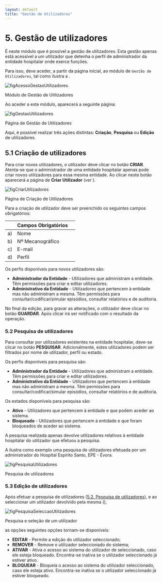 ```yaml
---
layout: default
title: "Gestão de Utilizadores"
---
```



# 5. Gestão de utilizadores
<p id="gestaoUtilizadores"></p>

É neste módulo que é possível a gestão de utilizadores. Esta gestão apenas está acessível a um utilizador que detenha o perfil de administrador da entidade hospitalar onde exerce funções.

Para isso, deve aceder, a partir da página inicial, ao módulo de `Gestão de Utilizadores`, tal como ilustra a [](#figAcessoGestaoUtilizadores).

![figAcessoGestaoUtilizadores](img/pages/5_1.jpg)

<p class="caption" id="figAcessoGestaoUtilizadores">Módulo de Gestão de Utilizadores</p>

Ao aceder a este módulo, aparecerá a seguinte página:

![figGestaoUtilizadores](img/pages/5_2.jpg)

<p class="caption" id="figGestaoUtilizadores">Página de Gestão de Utilizadores </p>

Aqui, é possível realizar três ações distintas: **Criação**, **Pesquisa** ou **Edição** de utilizadores. 

## 5.1 Criação de utilizadores

Para criar novos utilizadores, o utilizador deve clicar no botão **CRIAR**. 
Atenta-se que o administrador de uma entidade hospitalar apenas pode criar novos utilizadores para essa mesma entidade.
Ao clicar neste botão aparecerá a página de **Criar Utilizador** (ver [](#figCriarUtilizadores)).

![figCriarUtilizadores](img/pages/5_1_1.jpg)

<p class="caption" id="figCriarUtilizadores">Página de Criação de Utilizadores </p>

Para a criação de utilizador deve ser preenchido os seguintes campos obrigatórios:

|    |  Campos Obrigatórios   					| 		|    
|----|------------------------------------------|-------|
| a) |  Nome       		                		|		|
| b) |  Nº Mecanográfico                   		|		|
| c) |  E-mail				              		|		|
| d) |  Perfil                          		| 		|

Os perfis disponíveis para novos utilizadores são:

* **Administrador da Entidade** - Utilizadores que administram a entidade. Têm permissões para criar e editar utilizadores.
* **Administrativo da Entidade** - Utilizadores que pertencem à entidade mas não administram a mesma. Têm permissões para consultar/codificar/simular episódios, consultar relatórios e de auditoria.

No final da edição, para gravar as alterações, o utilizador deve clicar no botão **GUARDAR**. Após clicar irá ser notificado com o resultado da operação.

 
### 5.2 Pesquisa de utilizadores

Para consultar por utilizadores existentes na entidade hospitalar, deve-se clicar no botão **PESQUISAR**.
Adicionalmente, estes utilizadores podem ser filtrados por nome de utilizador, perfil ou estado.

Os perfis disponíveis para pesquisa são:

* **Administrador da Entidade** - Utilizadores que administram a entidade. Têm permissões para criar e editar utilizadores.
* **Administrativo da Entidade** - Utilizadores que pertencem à entidade mas não administram a mesma. Têm permissões para consultar/codificar/simular episódios, consultar relatórios e de auditoria.

Os estados disponíveis para pesquisa são:

* **Ativo** - Utilizadores que pertencem à entidade e que podem aceder ao sistema.
* **Bloqueado** - Utilizadores que pertencem à entidade e que foram bloqueados de aceder ao sistema.

A pesquisa realizada apenas devolve utilizadores relativos à entidade hospitalar do utilizador que efetuou a pesquisa.

A [](#figPesquisaUtilizadores) ilustra como exemplo uma pesquisa de utilizadores efetuada por um administrador do Hospital Espírito Santo, EPE - Évora.

![figPesquisaUtilizadores](img/pages/5_2_1.jpg)

<p class="caption" id="figPesquisaUtilizadores">Pesquisa de utilizadores</p>

### 5.3 Edição de utilizadores

Após efetuar a pesquisa de utilizadores ([5.2. Pesquisa de utilizadores](#pesquisa-de-utilizadores)), e ao seleccionar um utilizador devolvido pela mesma ([](#figPesquisaSeleccaoUtilizadores)),

![figPesquisaSeleccaoUtilizadores](img/pages/5_3_1.jpg)

<p class="caption" id="figPesquisaSeleccaoUtilizadores">Pesquisa e seleção de um utilizador</p>

as opções seguintes opções tornam-se disponíveis:

* **EDITAR** - Permite a edição do utilizador seleccionado;
* **REMOVER** - Remove o utilizador seleccionado do sistema;
* **ATIVAR** - Ativa o acesso ao sistema do utilizador de seleccionado, caso ele esteja bloqueado. Encontra-se inativa se o utilizador seleccionado já estiver ativo.
* **BLOQUEAR** - Bloqueia o acesso ao sistema do utilizador seleccionado, caso ele esteja ativo. Encontra-se inativa se o utilizador seleccionado já estiver bloqueado.


